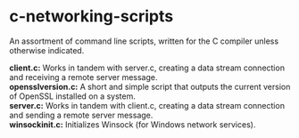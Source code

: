 # c-networking-scripts

An assortment of command line scripts, written for the C compiler unless otherwise indicated.  

**client.c:** Works in tandem with server.c, creating a data stream connection and receiving a remote server message.  
**opensslversion.c:** A short and simple script that outputs the current version of OpenSSL installed on a system.  
**server.c:** Works in tandem with client.c, creating a data stream connection and sending a remote server message.  
**winsockinit.c:** Initializes Winsock (for Windows network services).
